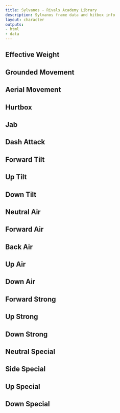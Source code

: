 ```yaml
---
title: Sylvanos - Rivals Academy Library
description: Sylvanos frame data and hitbox info
layout: character
outputs:
- html
- data
---
```


## Effective Weight
## Grounded Movement
## Aerial Movement
## Hurtbox

## Jab
## Dash Attack
## Forward Tilt
## Up Tilt
## Down Tilt

## Neutral Air
## Forward Air
## Back Air
## Up Air
## Down Air

## Forward Strong
## Up Strong
## Down Strong

## Neutral Special
## Side Special
## Up Special
## Down Special

